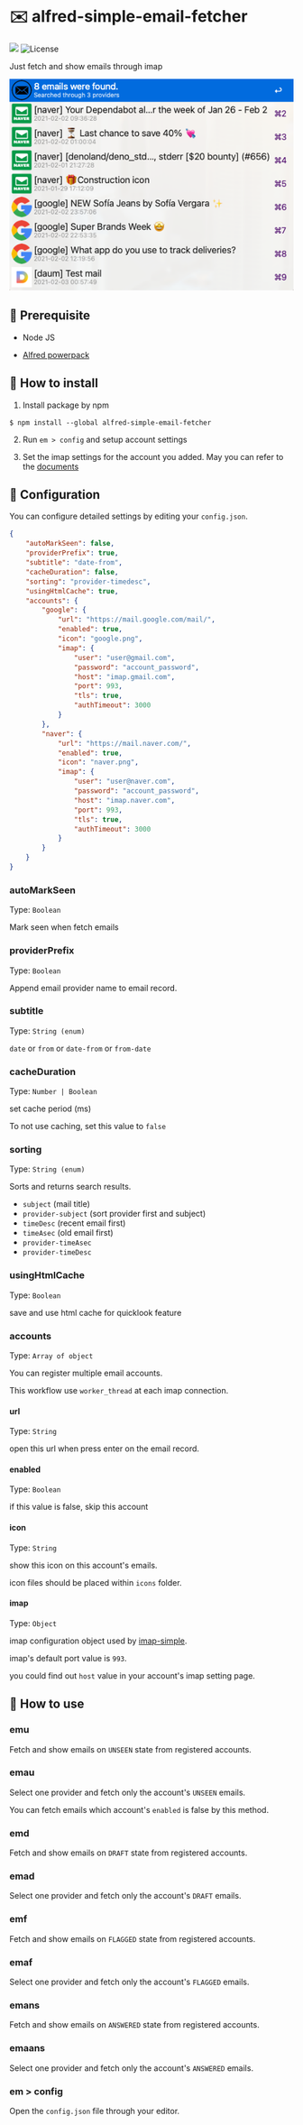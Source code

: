 # ✉️ alfred-simple-email-fetcher

<img src="https://img.shields.io/badge/Alfred-4-blueviolet"> <img src="https://img.shields.io/github/license/jopemachine/alfred-simple-email-fetcher.svg" alt="License">

Just fetch and show emails through imap

<p align="center">
<img src="./demo.png">
</p>

## 📌 Prerequisite

* Node JS

* [Alfred powerpack](https://www.alfredapp.com/powerpack/)

##  🔨 How to install

1. Install package by npm

```
$ npm install --global alfred-simple-email-fetcher
```

2. Run `em > config` and setup account settings

3. Set the imap settings for the account you added.
May you can refer to the [documents](https://github.com/jopemachine/alfred-simple-email-fetcher/tree/master/documents)


## 📍 Configuration

You can configure detailed settings by editing your `config.json`.

```json
{
    "autoMarkSeen": false,
    "providerPrefix": true,
    "subtitle": "date-from",
    "cacheDuration": false,
    "sorting": "provider-timedesc",
    "usingHtmlCache": true,
    "accounts": {
        "google": {
            "url": "https://mail.google.com/mail/",
            "enabled": true,
            "icon": "google.png",
            "imap": {
                "user": "user@gmail.com",
                "password": "account_password",
                "host": "imap.gmail.com",
                "port": 993,
                "tls": true,
                "authTimeout": 3000
            }
        },
        "naver": {
            "url": "https://mail.naver.com/",
            "enabled": true,
            "icon": "naver.png",
            "imap": {
                "user": "user@naver.com",
                "password": "account_password",
                "host": "imap.naver.com",
                "port": 993,
                "tls": true,
                "authTimeout": 3000
            }
        }
    }
}
```
### autoMarkSeen

Type: `Boolean`

Mark seen when fetch emails

### providerPrefix

Type: `Boolean`

Append email provider name to email record.

### subtitle

Type: `String (enum)`

`date` or `from` or `date-from` or `from-date`

### cacheDuration

Type: `Number | Boolean`

set cache period (ms)

To not use caching, set this value to `false`

### sorting

Type: `String (enum)`

Sorts and returns search results.

* `subject` (mail title)
* `provider-subject` (sort provider first and subject)
* `timeDesc` (recent email first)
* `timeAsec` (old email first)
* `provider-timeAsec`
* `provider-timeDesc`

### usingHtmlCache

Type: `Boolean`

save and use html cache for quicklook feature

### accounts

Type: `Array of object`

You can register multiple email accounts.

This workflow use `worker_thread` at each imap connection.

#### url

Type: `String`

open this url when press enter on the email record.

#### enabled

Type: `Boolean`

if this value is false, skip this account

#### icon

Type: `String`

show this icon on this account's emails.

icon files should be placed within `icons` folder. 

#### imap

Type: `Object`

imap configuration object used by [imap-simple](https://github.com/chadxz/imap-simple).

imap's default port value is `993`.

you could find out `host` value in your account's imap setting page.


## 📗 How to use

### emu

Fetch and show emails on `UNSEEN` state from registered accounts.

### emau

Select one provider and fetch only the account's `UNSEEN` emails.

You can fetch emails which account's `enabled` is false by this method.

### emd

Fetch and show emails on `DRAFT` state from registered accounts.

### emad

Select one provider and fetch only the account's `DRAFT` emails.

### emf

Fetch and show emails on `FLAGGED` state from registered accounts.

### emaf

Select one provider and fetch only the account's `FLAGGED` emails.

### emans

Fetch and show emails on `ANSWERED` state from registered accounts.

### emaans

Select one provider and fetch only the account's `ANSWERED` emails.

### em > config

Open the `config.json` file through your editor.

